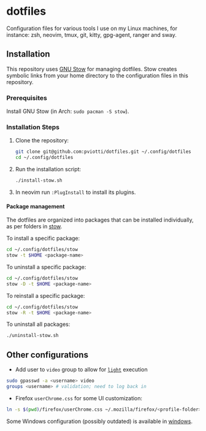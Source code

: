# dotfiles

Configuration files for various tools I use on my Linux machines, for instance:
zsh, neovim, tmux, git, kitty, gpg-agent, ranger and sway.

## Installation

This repository uses [GNU Stow](https://www.gnu.org/software/stow/) for managing dotfiles.
Stow creates symbolic links from your home directory to the configuration files in this repository.

### Prerequisites

Install GNU Stow (in Arch: `sudo pacman -S stow`).

### Installation Steps

1. Clone the repository:
   ```bash
   git clone git@github.com:pviotti/dotfiles.git ~/.config/dotfiles
   cd ~/.config/dotfiles
   ```
2. Run the installation script:
   ```bash
   ./install-stow.sh
   ```
3. In neovim run `:PlugInstall` to install its plugins.

#### Package management

The dotfiles are organized into packages that can be installed individually,
as per folders in [stow](./stow/).

To install a specific package:
```bash
cd ~/.config/dotfiles/stow
stow -t $HOME <package-name>
```

To uninstall a specific package:
```bash
cd ~/.config/dotfiles/stow
stow -D -t $HOME <package-name>
```

To reinstall a specific package:
```bash
cd ~/.config/dotfiles/stow
stow -R -t $HOME <package-name>
```

To uninstall all packages:
```bash
./uninstall-stow.sh
```

## Other configurations

- Add user to `video` group to allow for [`light`][light] execution
```bash
sudo gpasswd -a <username> video
groups <username> # validation; need to log back in
```
- Firefox `userChrome.css` for some UI customization:
```bash
ln -s $(pwd)/firefox/userChrome.css ~/.mozilla/firefox/<profile-folder>/chrome/userChrome.css
```

Some Windows configuration (possibly outdated) is available in [windows](./windows/).


[light]: https://gitlab.com/dpeukert/light